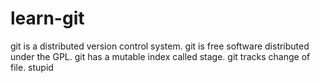 # learn-git
git is a distributed version control system.
git is free software distributed under the GPL.
git has a mutable index called stage.
git tracks change of file.
stupid
